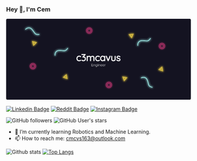 ### Hey 👋, I'm Cem

![](github_bg.png)

[![Linkedin Badge](https://img.shields.io/badge/-c3mcavus-blue?style=flat-square&logo=Linkedin&logoColor=white&link=https://www.linkedin.com/in/c3mcavus/)](https://www.linkedin.com/in/c3mcavus/) [![Reddit Badge](https://img.shields.io/badge/-c3mcavus-orange?style=flat-square&logo=reddit&logoColor=white&link=https://www.reddit.com/user/c3mcavus)](https://www.reddit.com/user/c3mcavus) [![Instagram Badge](https://img.shields.io/badge/-c3mcavus-orange?style=flat-square&logo=instagram&logoColor=white&link=https://www.instagram.com/c3mcavus/s)](https://www.instagram.com/c3mcavus/)  

![GitHub followers](https://img.shields.io/github/followers/c3mcavus) ![GitHub User's stars](https://img.shields.io/github/stars/c3mcavus)

- 🌱 I’m currently learning Robotics and Machine Learning. 
- 📫 How to reach me: cmcvs163@outlook.com 

![Github stats](https://github-readme-stats.vercel.app/api?username=c3mcavus&show_icons=true&theme=radical)                          [![Top Langs](https://github-readme-stats.vercel.app/api/top-langs/?username=c3mcavus&show_icons=true&theme=radical)](https://github.com/anuraghazra/github-readme-stats)








